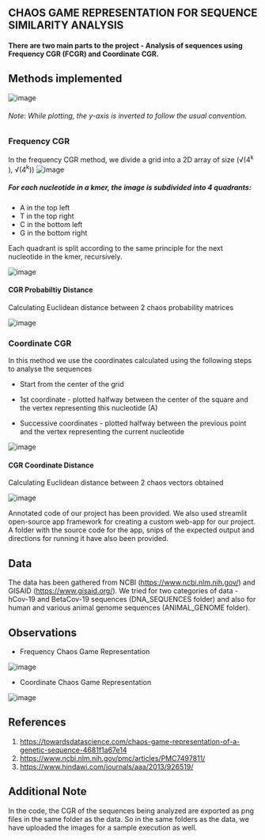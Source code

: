 ## CHAOS GAME REPRESENTATION FOR SEQUENCE SIMILARITY ANALYSIS

#### There are two main parts to the project - Analysis of sequences using Frequency CGR (FCGR) and Coordinate CGR.

## Methods implemented

![image](https://user-images.githubusercontent.com/59824729/119332381-1f42da00-bca6-11eb-8b7f-ab4fed1c3947.png)

###### Note: While plotting, the y-axis is inverted to follow the usual convention.

### Frequency CGR

In the frequency CGR method, we divide a grid into a 2D array of size (√(4<sup>k</sup> ), √(4<sup>k</sup>))
![image](https://user-images.githubusercontent.com/59824729/119365199-52e52a80-bccd-11eb-9c6b-bd8aafe2287b.png)

##### For each nucleotide in a kmer, the image is subdivided into 4 quadrants:
- A in the top left
- T in the top right 
- C in the bottom left 
- G in the bottom right

Each quadrant is split according to the same principle for the next nucleotide in the kmer, recursively. 

![image](https://user-images.githubusercontent.com/59824729/119365969-1cf47600-bcce-11eb-991c-2c5c49650fbe.png)

#### CGR Probabiltiy Distance

Calculating Euclidean distance between 2 chaos probability matrices

![image](https://user-images.githubusercontent.com/59824729/119366485-a5731680-bcce-11eb-805f-b50bb4960299.png)

### Coordinate CGR

In this method we use the coordinates calculated using the following steps to analyse the sequences

* Start from the center of the grid

* 1st coordinate - plotted halfway between the center of the square and the vertex representing this nucleotide (A)

* Successive coordinates - plotted halfway between the previous point and the vertex representing the current nucleotide

![image](https://user-images.githubusercontent.com/59824729/119368475-b02eab00-bcd0-11eb-9e4e-cdf48bb59db6.png)

#### CGR Coordinate Distance

Calculating Euclidean distance between 2 chaos vectors obtained

![image](https://user-images.githubusercontent.com/59824729/119368812-187d8c80-bcd1-11eb-91d9-663356991f2a.png)

Annotated code of our project has been provided.  We also used streamlit open-source app framework for creating a custom web-app for our project. A folder with the source code for the app, snips of the expected output and directions for running it have also been provided. 

## Data

The data has been gathered from NCBI (https://www.ncbi.nlm.nih.gov/) and GISAID (https://www.gisaid.org/). We tried for two categories of data - hCov-19 and BetaCov-19 sequences (DNA_SEQUENCES folder) and also for human and various animal genome sequences (ANIMAL_GENOME folder). 

## Observations

* Frequency Chaos Game Representation

![image](https://user-images.githubusercontent.com/59824729/119373037-9e9bd200-bcd5-11eb-9a27-9435f53d24af.png)

* Coordinate Chaos Game Representation

![image](https://user-images.githubusercontent.com/59824729/119368065-3bf40780-bcd0-11eb-80e8-9d3e580b16c8.png)

## References

1. https://towardsdatascience.com/chaos-game-representation-of-a-genetic-sequence-4681f1a67e14
2. https://www.ncbi.nlm.nih.gov/pmc/articles/PMC7497811/
3. https://www.hindawi.com/journals/aaa/2013/926519/

## Additional Note

In the code, the CGR of the sequences being analyzed are exported as png files in the same folder as the data. So in the same folders as the data, we have uploaded the images for a sample execution as well.

